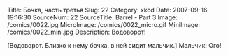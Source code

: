Title: Бочка, часть третья 
Slug: 22 
Category: xkcd 
Date: 2007-09-16 19:16:30 
SourceNum: 22 
SourceTitle: Barrel - Part 3 
Image: /comics/0022.jpg 
MicroImage: /comics/0022_micro.gif 
MiniImage: /comics/0022_mini.jpg 
Description: Водоворот! 

[Водоворот. Близко к нему бочка, в ней сидит мальчик.]
Мальчик: Ого!